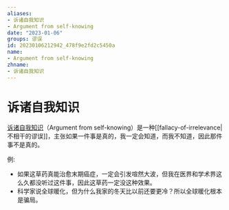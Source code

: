```yaml
---
aliases:
- 诉诸自我知识
- Argument from self-knowing
date: "2023-01-06"
groups: 谬误
id: 20230106212942_478f9e2fd2c5450a
name:
- Argument from self-knowing
zhname:
- 诉诸自我知识
---
```


# 诉诸自我知识

[诉诸自我知识](https://zh.wikipedia.org/wiki/%E8%A8%B4%E8%AB%B8%E8%87%AA%E6%88%91%E7%9F%A5%E8%AD%98)（Argument from self-knowing）是一种[[fallacy-of-irrelevance|不相干的谬误]]，主张如果一件事是真的，我一定会知道，而我不知道，因此那件事不是真的。

例:
- 如果这草药真能治愈末期癌症，一定会引发喧然大波，但我在医界和学术界这么久都没听过这件事，因此这草药一定没这种效果。
- 科学家说全球暖化，但为什么我家的冬天比以前还要更冷？所以全球暖化根本是骗局。
